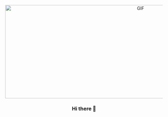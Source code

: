 <div align="center" width="50">

<img src="https://github.com/abhisheknaiidu/abhisheknaiidu/blob/master/code.gif?raw=true" alt="GIF"  width="850" height="300"/><br> 

### Hi there 👋



<!--
**Christianluengo/Christianluengo** is a ✨ _special_ ✨ repository because its `README.md` (this file) appears on your GitHub profile.

Here are some ideas to get you started:

- 🔭 I’m currently working on ...
- 🌱 I’m currently learning ...
- 👯 I’m looking to collaborate on ...
- 🤔 I’m looking for help with ...
- 💬 Ask me about ...
- 📫 How to reach me: ...
- 😄 Pronouns: ...
- ⚡ Fun fact: ...
-->
